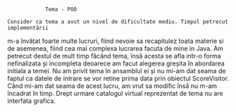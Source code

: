 				Tema - POO

	Consider ca tema a avut un nivel de dificultate mediu. Timpul petrecut implementării
m-a învățat foarte multe lucruri, fiind nevoie sa recapitulez toata materie si de asemenea, 
fiind cea mai complexa lucrarea facuta de mine in Java. Am petrecut destul de 
mult timp făcând tema, însă acesta se afla intr-o forma nefinalizata și incompleta deoarece am 
facut alegerea greșita în abordarea initiala a temei. Nu am privit tema în ansamblul ei și nu mi-am
dat seama de faptul ca datele de intrare se vor retine prima data prin obiectul ScoreVisitor. Când
mi-am dat seama de acest lucru, am vrut sa modific însă nu m-am încadrat în timp. Drept urmare catalogul virtual
reprezentat de tema nu are interfata grafica.
